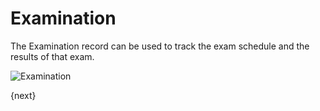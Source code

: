 # Examination

The Examination record can be used to track the exam schedule and the results of that exam.

<img class="screenshot" alt="Examination" src="/docs/assets/img/schools/schedule/examination.png">


{next}
